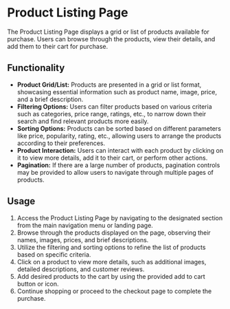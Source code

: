# Product Listing Page

The Product Listing Page displays a grid or list of products available for purchase. Users can browse through the products, view their details, and add them to their cart for purchase.

## Functionality

- **Product Grid/List:** Products are presented in a grid or list format, showcasing essential information such as product name, image, price, and a brief description.
- **Filtering Options:** Users can filter products based on various criteria such as categories, price range, ratings, etc., to narrow down their search and find relevant products more easily.
- **Sorting Options:** Products can be sorted based on different parameters like price, popularity, rating, etc., allowing users to arrange the products according to their preferences.
- **Product Interaction:** Users can interact with each product by clicking on it to view more details, add it to their cart, or perform other actions.
- **Pagination:** If there are a large number of products, pagination controls may be provided to allow users to navigate through multiple pages of products.

## Usage

1. Access the Product Listing Page by navigating to the designated section from the main navigation menu or landing page.
2. Browse through the products displayed on the page, observing their names, images, prices, and brief descriptions.
3. Utilize the filtering and sorting options to refine the list of products based on specific criteria.
4. Click on a product to view more details, such as additional images, detailed descriptions, and customer reviews.
5. Add desired products to the cart by using the provided add to cart button or icon.
6. Continue shopping or proceed to the checkout page to complete the purchase.